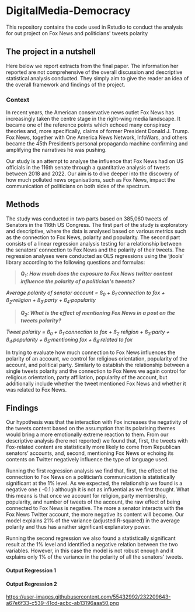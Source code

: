 # DigitalMedia-Democracy
This repository contains the code used in Rstudio to conduct the analysis for out project on Fox News and politicians' tweets polarity

## The project in a nutshell

Here below we report extracts from the final paper. The information her reported are not comprehensive of the overall discussion and descriptive statistical analysis conducted. They simply aim to give the reader an idea of the overall framework and findings of the project. 

### Context
In recent years, the American conservative news outlet Fox News has increasingly taken the centre stage in the right-wing media landscape. It became one of the reference points which echoed many conspiracy theories and, more specifically, claims of former President Donald J. Trump. Fox News, together with One America News Network, InfoWars, and others became the 45th President’s personal propaganda machine confirming and amplifying the narratives he was pushing.

Our study is an attempt to analyse the influence that Fox News had on US officials in the 116th senate through a quantitative analysis of tweets between 2018 and 2022. Our aim is to dive deeper into the discovery of how much polluted news organisations, such as Fox News, impact the communication of politicians on both sides of the spectrum.

## Methods
The study was conducted in two parts based on 385,060 tweets of Senators in the 116th US Congress. The first part of the study is exploratory and descriptive, where the data is analysed based on various metrics such as the connection to Fox News, polarity and popularity. The second part consists of a linear regression analysis testing for a relationship between the senators’ connection to Fox News and the polarity of their tweets. The regression analyses were conducted as OLS regressions using the ‘jtools’ library according to the following questions and formulas:

> ***Q<sub>1</sub>: How much does the exposure to Fox News twitter content influence the polarity of a politician's tweets?***

_Average polarity of senator account = ß<sub>0</sub> + ß<sub>1</sub>·connection to fox + ß<sub>2</sub>·religion + ß<sub>3</sub>·party + ß<sub>4</sub>·popularity_

> ***Q<sub>2</sub>: What is the effect of mentioning Fox News in a post on the tweets polarity?***

_Tweet polarity = ß<sub>0</sub> + ß<sub>1</sub>·connection to fox + ß<sub>2</sub>·religion + ß<sub>3</sub>·party + ß<sub>4·</sub>popularity + ß<sub>5</sub>·mentioning fox + ß<sub>6</sub>·related to fox_

In trying to evaluate how much connection to Fox News influences the polarity of an account, we control for religious orientation, popularity of the account, and political party. Similarly to establish the relationship between a single tweets polarity and the connection to Fox News we again control for religious orientation, party affiliation, popularity of the account, but additionally include whether the tweet mentioned Fox News and whether it was related to Fox News.

## Findings
Our hypothesis was that the interaction with Fox increases the negativity of the tweets content based on the assumption that its polarising themes would bring a more emotionally extreme reaction to them. From our descriptive analysis (here not reported) we found that, first, the tweets with Fox-related content are statistically more likely to come from Republican senators’ accounts, and, second, mentioning Fox News or echoing its contents on Twitter negatively influence the type of language used.

Running the first regression analysis we find that, first, the effect of the connection to Fox News on a politician’s communication is statistically significant at the 1% level. As we expected, the relationship we found is a negative one ( -0.1 ) although it is not as influential as we first thought. What this means is that once we account for religion, party membership, popularity, and number of tweets of the account, the raw effect of being connected to Fox News is negative. The more a senator interacts with the Fox News Twitter account, the more negative its content will become. Our model explains 21% of the variance (adjusted R-squared) in the average polarity and thus has a rather significant explanatory power.

Running the second regression we also found a statistically significant result at the 1% level and identified a negative relation between the two variables. However, in this case the model is not robust enough and it explains only 1% of the variance in the polarity of all the senators’ tweets.

#### Output Regression 1 


#### Output Regression 2
https://user-images.githubusercontent.com/55432992/232209643-a67e6f33-c539-41cd-acbc-ab13196aaa50.png




